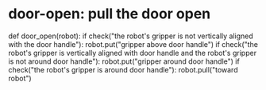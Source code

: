 # door-open: pull the door open
def door_open(robot):
    if check("the robot's gripper is not vertically aligned with the door handle"):
        robot.put("gripper above door handle")
    if check("the robot's gripper is vertically aligned with door handle and the robot's gripper is not around door handle"):
        robot.put("gripper around door handle")
    if check("the robot's gripper is around door handle"):
        robot.pull("toward robot")